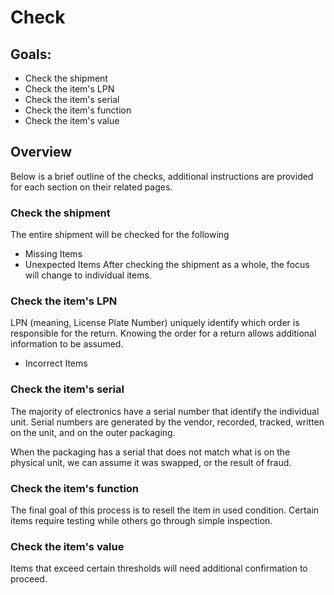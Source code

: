 # Check

## Goals:
- Check the shipment
- Check the item's LPN
- Check the item's serial
- Check the item's function
- Check the item's value

## Overview
Below is a brief outline of the checks, additional instructions are provided
for each section on their related pages.

### Check the shipment
The entire shipment will be checked for the following
  - Missing Items
  - Unexpected Items 
After checking the shipment as a whole, the focus will change to individual items. 

### Check the item's LPN
LPN (meaning, License Plate Number) uniquely identify which order is responsible 
for the return. Knowing the order for a return allows additional information 
to be assumed.
  - Incorrect Items

### Check the item's serial
The majority of electronics have a serial number that identify the individual unit. 
Serial numbers are generated by the vendor, recorded, tracked, written on the unit,
and on the outer packaging.

When the packaging has a serial that does not match what is on the physical unit, 
we can assume it was swapped, or the result of fraud.

### Check the item's function
The final goal of this process is to resell the item in used condition. Certain items
require testing while others go through simple inspection.

### Check the item's value
Items that exceed certain thresholds will need additional confirmation to proceed.
